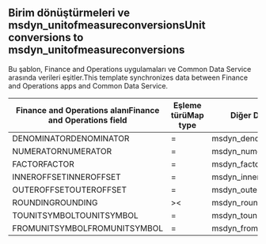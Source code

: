 ## <a name="unit-conversions-to-msdyn_unitofmeasureconversions"></a><span data-ttu-id="619f0-101">Birim dönüştürmeleri ve msdyn_unitofmeasureconversions</span><span class="sxs-lookup"><span data-stu-id="619f0-101">Unit conversions to msdyn_unitofmeasureconversions</span></span>

<span data-ttu-id="619f0-102">Bu şablon, Finance and Operations uygulamaları ve Common Data Service arasında verileri eşitler.</span><span class="sxs-lookup"><span data-stu-id="619f0-102">This template synchronizes data between Finance and Operations apps and Common Data Service.</span></span>

<span data-ttu-id="619f0-103">Finance and Operations alanı</span><span class="sxs-lookup"><span data-stu-id="619f0-103">Finance and Operations field</span></span> | <span data-ttu-id="619f0-104">Eşleme türü</span><span class="sxs-lookup"><span data-stu-id="619f0-104">Map type</span></span> | <span data-ttu-id="619f0-105">Diğer Dynamics 365 alanı</span><span class="sxs-lookup"><span data-stu-id="619f0-105">Other Dynamics 365 field</span></span> | <span data-ttu-id="619f0-106">Varsayılan değer</span><span class="sxs-lookup"><span data-stu-id="619f0-106">Default value</span></span>
---|---|---|---
<span data-ttu-id="619f0-107">DENOMINATOR</span><span class="sxs-lookup"><span data-stu-id="619f0-107">DENOMINATOR</span></span> | = | <span data-ttu-id="619f0-108">msdyn_denominator</span><span class="sxs-lookup"><span data-stu-id="619f0-108">msdyn_denominator</span></span> | 
<span data-ttu-id="619f0-109">NUMERATOR</span><span class="sxs-lookup"><span data-stu-id="619f0-109">NUMERATOR</span></span> | = | <span data-ttu-id="619f0-110">msdyn_numerator</span><span class="sxs-lookup"><span data-stu-id="619f0-110">msdyn_numerator</span></span> | 
<span data-ttu-id="619f0-111">FACTOR</span><span class="sxs-lookup"><span data-stu-id="619f0-111">FACTOR</span></span> | = | <span data-ttu-id="619f0-112">msdyn_factor</span><span class="sxs-lookup"><span data-stu-id="619f0-112">msdyn_factor</span></span> | 
<span data-ttu-id="619f0-113">INNEROFFSET</span><span class="sxs-lookup"><span data-stu-id="619f0-113">INNEROFFSET</span></span> | = | <span data-ttu-id="619f0-114">msdyn_inneroffset</span><span class="sxs-lookup"><span data-stu-id="619f0-114">msdyn_inneroffset</span></span> | 
<span data-ttu-id="619f0-115">OUTEROFFSET</span><span class="sxs-lookup"><span data-stu-id="619f0-115">OUTEROFFSET</span></span> | = | <span data-ttu-id="619f0-116">msdyn_outeroffset</span><span class="sxs-lookup"><span data-stu-id="619f0-116">msdyn_outeroffset</span></span> | 
<span data-ttu-id="619f0-117">ROUNDING</span><span class="sxs-lookup"><span data-stu-id="619f0-117">ROUNDING</span></span> | >< | <span data-ttu-id="619f0-118">msdyn_rounding</span><span class="sxs-lookup"><span data-stu-id="619f0-118">msdyn_rounding</span></span> | 
<span data-ttu-id="619f0-119">TOUNITSYMBOL</span><span class="sxs-lookup"><span data-stu-id="619f0-119">TOUNITSYMBOL</span></span> | = | <span data-ttu-id="619f0-120">msdyn_tounit.msdyn_symbol</span><span class="sxs-lookup"><span data-stu-id="619f0-120">msdyn_tounit.msdyn_symbol</span></span> | 
<span data-ttu-id="619f0-121">FROMUNITSYMBOL</span><span class="sxs-lookup"><span data-stu-id="619f0-121">FROMUNITSYMBOL</span></span> | = | <span data-ttu-id="619f0-122">msdyn_fromunit.msdyn_symbol</span><span class="sxs-lookup"><span data-stu-id="619f0-122">msdyn_fromunit.msdyn_symbol</span></span> | 

